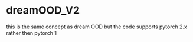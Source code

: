 # dreamOOD_V2
this is the same concept as dream OOD but the code supports pytorch 2.x rather then pytorch 1
